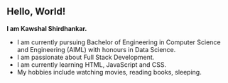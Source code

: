 ## Hello, World!

**I am Kawshal Shirdhankar.**

 - I am currently pursuing Bachelor of Engineering in Computer Science
   and Engineering (AIML) with honours in Data Science.
 - I am passionate about Full Stack Development.
 - I am currently learning HTML, JavaScript and CSS.
 - My hobbies include watching movies, reading books, sleeping.

